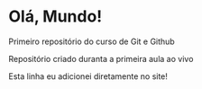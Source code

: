 # Olá, Mundo!
 Primeiro repositório do curso de Git e Github

 Repositório criado duranta a primeira aula ao vivo
 
 Esta linha eu adicionei diretamente no site!
